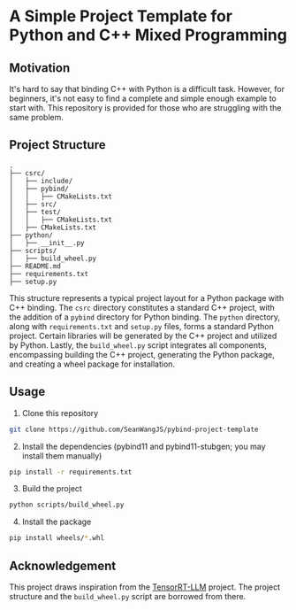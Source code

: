 # A Simple Project Template for Python and C++ Mixed Programming

## Motivation

It's hard to say that binding C++ with Python is a difficult task. However, for beginners, it's not easy to find a complete and simple enough example to start with. This repository is provided for those who are struggling with the same problem.

## Project Structure

```
.
├── csrc/
│   ├── include/
│   ├── pybind/
│   │   ├── CMakeLists.txt    
│   ├── src/
│   ├── test/
│   │   ├── CMakeLists.txt        
│   ├── CMakeLists.txt
├── python/
│   ├── __init__.py
├── scripts/
│   ├── build_wheel.py
├── README.md
├── requirements.txt
├── setup.py
```

This structure represents a typical project layout for a Python package with C++ binding. The `csrc` directory constitutes a standard C++ project, with the addition of a `pybind` directory for Python binding. The `python` directory, along with `requirements.txt` and `setup.py` files, forms a standard Python project. Certain libraries will be generated by the C++ project and utilized by Python. Lastly, the `build_wheel.py` script integrates all components, encompassing building the C++ project, generating the Python package, and creating a wheel package for installation.

## Usage

1. Clone this repository

```bash
git clone https://github.com/SeanWangJS/pybind-project-template
```

2. Install the dependencies (pybind11 and pybind11-stubgen; you may install them manually)

```bash
pip install -r requirements.txt
```

3. Build the project

```bash
python scripts/build_wheel.py
```

4. Install the package

```bash
pip install wheels/*.whl
```

## Acknowledgement

This project draws inspiration from the [TensorRT-LLM](https://github.com/NVIDIA/TensorRT-LLM) project. The project structure and the `build_wheel.py` script are borrowed from there.